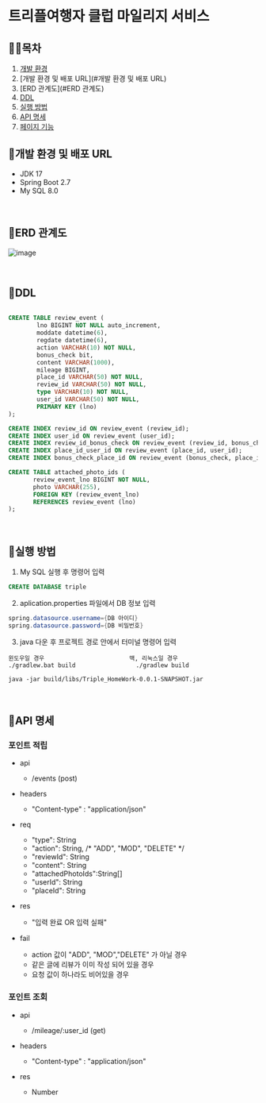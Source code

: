 # 트리플여행자 클럽 마일리지 서비스


 
## 👨‍💻목차

1. [개발 환경](#개발-환경)
2. [개발 환경 및 배포 URL](#개발 환경 및 배포 URL)
3. [ERD 관계도](#ERD 관계도)
4. [DDL](#DDL)
5. [실행 방법](#실행-방법)
6. [API 명세](#API-)
7. [페이지 기능](#pages)

</details>

## 📌개발 환경 및 배포 URL
- JDK 17
- Spring Boot 2.7
- My SQL 8.0
 
<br/>
 
## 📌ERD 관계도
![image](https://user-images.githubusercontent.com/64072136/175482986-0cd668c9-c678-482f-9587-8f2facbe72c9.png)

<br/>

## 📌DDL
```sql

CREATE TABLE review_event (
        lno BIGINT NOT NULL auto_increment,
        moddate datetime(6),
        regdate datetime(6),
        action VARCHAR(10) NOT NULL,
        bonus_check bit,
        content VARCHAR(1000),
        mileage BIGINT,
        place_id VARCHAR(50) NOT NULL,
        review_id VARCHAR(50) NOT NULL,
        type VARCHAR(10) NOT NULL,
        user_id VARCHAR(50) NOT NULL,
        PRIMARY KEY (lno)
);

CREATE INDEX review_id ON review_event (review_id);
CREATE INDEX user_id ON review_event (user_id);
CREATE INDEX review_id_bonus_check ON review_event (review_id, bonus_check);
CREATE INDEX place_id_user_id ON review_event (place_id, user_id);
CREATE INDEX bonus_check_place_id ON review_event (bonus_check, place_id);

CREATE TABLE attached_photo_ids (
       review_event_lno BIGINT NOT NULL,
       photo VARCHAR(255),
       FOREIGN KEY (review_event_lno) 
       REFERENCES review_event (lno)
);

```

<br/>

## 📌실행 방법
1. My SQL 실행 후 명령어 입력
```sql
CREATE DATABASE triple
```
2. aplication.properties 파일에서 DB 정보 입력
```java
spring.datasource.username={DB 아이디}
spring.datasource.password={DB 비밀번호}
```
3. java 다운 후 프로젝트 경로 안에서 터미널 명령어 입력
```
윈도우일 경우                        맥, 리눅스일 경우
./gradlew.bat build                 ./gradlew build

java -jar build/libs/Triple_HomeWork-0.0.1-SNAPSHOT.jar 
```
<br/>

## 📌API 명세
### 포인트 적립
- api
  - /events (post)

- headers
  - "Content-type" : "application/json"
  
- req
  - "type": String
  - "action": String, /* "ADD", "MOD", "DELETE" */
  - "reviewId": String
  - "content": String
  - "attachedPhotoIds":String[]
  - "userId": String
  - "placeId": String
  
- res
  - "입력 완료 OR 입력 실패"
  
- fail
  - action 값이 "ADD", "MOD","DELETE" 가 아닐 경우
  - 같은 글에 리뷰가 이미 작성 되어 있을 경우
  - 요청 값이 하나라도 비어있을 경우
  
### 포인트 조회
- api
  - /mileage/:user_id (get)
  
- headers
  - "Content-type" : "application/json"
  
- res
  - Number
